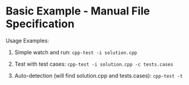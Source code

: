 # Basic Example - Manual File Specification

Usage Examples:
1. Simple watch and run:
   `cpp-test -i solution.cpp`

2. Test with test cases:
   `cpp-test -i solution.cpp -c tests.cases`

3. Auto-detection (will find solution.cpp and tests.cases):
   `cpp-test -t`
